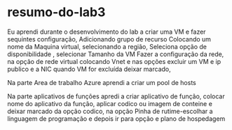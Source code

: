 # resumo-do-lab3
Eu  aprendi durante o desenvolvimento do lab a criar uma VM e fazer sequintes configuração, Adicionando grupo de recurso
Colocando um nome da Maquina virtual,	selecionando a região, Seleciona opção de disponibilidade , selecionar Tamanho da VM
Fazer a configuração da rede, na opção de rede virtual  colocando Vnet e nas opções excluir um VM e ip publico e a NIC quando 
VM for excluída deixar marcado,

Na parte Area de trabalho Azure aprendi a	criar um  pool de hosts

Na parte aplicativos de funções	apredi a criar aplicativo de função, colocar nome do aplicativo da função, aplicar codico ou imagem de conteine e deixar marcado da opção codico, na opção Pinha  de rutime-escolhar a linguagem de programação e depois ir para opção e plano de hospedagem 
